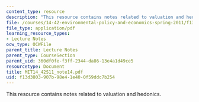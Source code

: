 ```yaml
---
content_type: resource
description: "This resource contains notes related to valuation and hedonics.\r\n"
file: /courses/14-42-environmental-policy-and-economics-spring-2011/f13d3803907b98e41e400f59ddc7b254_MIT14_42S11_note14.pdf
file_type: application/pdf
learning_resource_types:
- Lecture Notes
ocw_type: OCWFile
parent_title: Lecture Notes
parent_type: CourseSection
parent_uid: 360df0fe-f3ff-2344-da86-13e4a1d49ce5
resourcetype: Document
title: MIT14_42S11_note14.pdf
uid: f13d3803-907b-98e4-1e40-0f59ddc7b254
---
```

This resource contains notes related to valuation and hedonics.


